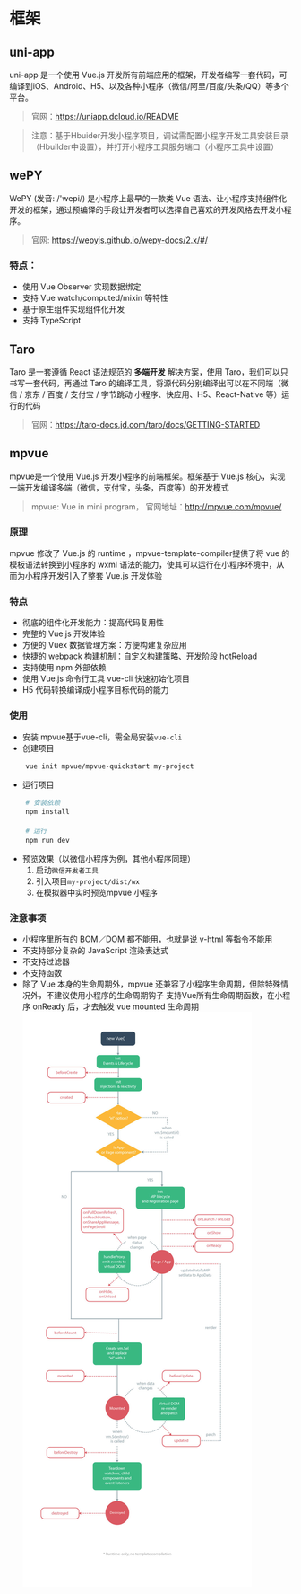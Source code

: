 # 框架

## uni-app
uni-app 是一个使用 Vue.js 开发所有前端应用的框架，开发者编写一套代码，可编译到iOS、Android、H5、以及各种小程序（微信/阿里/百度/头条/QQ）等多个平台。

>官网：https://uniapp.dcloud.io/README

> 注意：基于Hbuider开发小程序项目，调试需配置小程序开发工具安装目录（Hbuilder中设置），并打开小程序工具服务端口（小程序工具中设置）

## wePY
WePY (发音: /'wepi/) 是小程序上最早的一款类 Vue 语法、让小程序支持组件化开发的框架，通过预编译的手段让开发者可以选择自己喜欢的开发风格去开发小程序。
>官网: https://wepyjs.github.io/wepy-docs/2.x/#/

### 特点：
* 使用 Vue Observer 实现数据绑定
* 支持 Vue watch/computed/mixin 等特性
* 基于原生组件实现组件化开发
* 支持 TypeScript

## Taro
Taro 是一套遵循 React 语法规范的 **多端开发** 解决方案，使用 Taro，我们可以只书写一套代码，再通过 Taro 的编译工具，将源代码分别编译出可以在不同端（微信 / 京东 / 百度 / 支付宝 / 字节跳动 小程序、快应用、H5、React-Native 等）运行的代码

> 官网：https://taro-docs.jd.com/taro/docs/GETTING-STARTED



## mpvue
mpvue是一个使用 Vue.js 开发小程序的前端框架。框架基于 Vue.js 核心，实现一端开发编译多端（微信，支付宝，头条，百度等）的开发模式
>mpvue: Vue in mini program，
官网地址：http://mpvue.com/mpvue/

### 原理
mpvue 修改了 Vue.js 的 runtime ，mpvue-template-compiler提供了将 vue 的模板语法转换到小程序的 wxml 语法的能力，使其可以运行在小程序环境中，从而为小程序开发引入了整套 Vue.js 开发体验

### 特点
* 彻底的组件化开发能力：提高代码复用性
* 完整的 Vue.js 开发体验
* 方便的 Vuex 数据管理方案：方便构建复杂应用
* 快捷的 webpack 构建机制：自定义构建策略、开发阶段 hotReload
* 支持使用 npm 外部依赖
* 使用 Vue.js 命令行工具 vue-cli 快速初始化项目
* H5 代码转换编译成小程序目标代码的能力

### 使用
* 安装
mpvue基于vue-cli，需全局安装`vue-cli`
* 创建项目
```bash
    vue init mpvue/mpvue-quickstart my-project
```
* 运行项目
```bash
    # 安装依赖
    npm install

    # 运行
    npm run dev
```
* 预览效果（以微信小程序为例，其他小程序同理）
    1. 启动`微信开发者工具`
    2. 引入项目`my-project/dist/wx`
    3. 在模拟器中实时预览mpvue 小程序

### 注意事项
* 小程序里所有的 BOM／DOM 都不能用，也就是说 v-html 等指令不能用
* 不支持部分复杂的 JavaScript 渲染表达式
* 不支持过滤器
* 不支持函数
* 除了 Vue 本身的生命周期外，mpvue 还兼容了小程序生命周期，但除特殊情况外，不建议使用小程序的生命周期钩子
支持Vue所有生命周期函数，在小程序 onReady 后，才去触发 vue mounted 生命周期
!["MPVue生命周期"](./img/lifecycle_mpvue.jpg "MPVue生命周期")